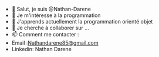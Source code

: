 - 👋 Salut, je suis @Nathan-Darene
- 👀 Je m'intéresse à la programmation
- 🌱 J'apprends actuellement la programmation orienté objet 
- 💞️ Je cherche à collaborer sur ...
- 📫 Comment me contacter :
- Email :Nathandarene85@gmail.com
- Linkedin: Nathan Darene

<!---
Nathan-Darene/Nathan-Darene est un dépôt ✨ spécial ✨ car son fichier `README.md` apparaît sur votre profil GitHub.
Vous pouvez cliquer sur le lien Aperçu pour voir vos modifications.
--->
